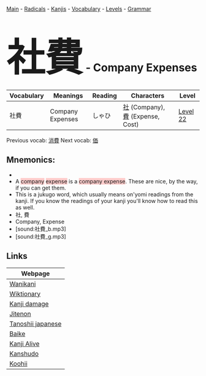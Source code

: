 <style> bigfont {font-size: 100px}</style>
[Main](../README.md) -
[Radicals](../radicals.md) -
[Kanjis](../kanjis.md) -
[Vocabulary](../vocabulary.md) -
[Levels](../levels.md) -
[Grammar](../grammar.md)
# <bigfont> 社費</bigfont> - Company Expenses 

| Vocabulary | Meanings | Reading | Characters | Level |
| --- | --- | --- | --- | --- |
| 社費 | Company Expenses | しゃひ |  [社](../kanjis/社.md) (Company), [費](../kanjis/費.md) (Expense, Cost) | [Level 22](../levels/wk_level22.md) |

Previous vocab: [消費](消費.md) Next vocab: [価](価.md) 

## Mnemonics:

* 
* A <span style="background-color:#ffcccb"> company</span> <span style="background-color:#ffcccb"> expense</span> is a <span style="background-color:#ffcccb"> company expense</span>. These are nice, by the way, if you can get them.
* This is a jukugo word, which usually means on'yomi readings from the kanji. If you know the readings of your kanji you'll know how to read this as well.
* 社, 費
* Company, Expense
* [sound:社費_b.mp3]
* [sound:社費_g.mp3]


## Links 

| Webpage |
| --- |
| [Wanikani          ](https://www.wanikani.com/kanji/社費) |
| [Wiktionary        ](https://en.wiktionary.org/wiki/社費) |
| [Kanji damage      ](http://www.kanjidamage.com/kanji/search?utf8=✓&q=社費) |
| [Jitenon           ](https://jitenon.com/kanji/社費) |
| [Tanoshii japanese ](https://www.tanoshiijapanese.com/dictionary/kanji.cfm?k=社費) |
| [Baike             ](https://baike.baidu.com/item/社費) |
| [Kanji Alive       ](https://app.kanjialive.com/社費) |
| [Kanshudo          ](https://www.kanshudo.com/searchmn?q=社費) |
| [Koohii            ](https://kanji.koohii.com/study/kanji/社費) |
